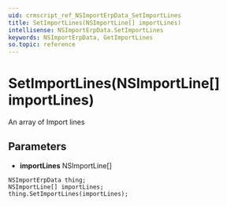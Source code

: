 ```yaml
---
uid: crmscript_ref_NSImportErpData_SetImportLines
title: SetImportLines(NSImportLine[] importLines)
intellisense: NSImportErpData.SetImportLines
keywords: NSImportErpData, GetImportLines
so.topic: reference
---
```


# SetImportLines(NSImportLine[] importLines)

An array of Import lines

## Parameters

* **importLines** NSImportLine[]

```crmscript
NSImportErpData thing;
NSImportLine[] importLines;
thing.SetImportLines(importLines);
```


